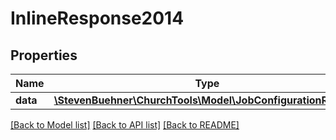 # InlineResponse2014

## Properties
Name | Type | Description | Notes
------------ | ------------- | ------------- | -------------
**data** | [**\StevenBuehner\ChurchTools\Model\JobConfigurationReturn1**](JobConfigurationReturn1.md) |  | [optional] 

[[Back to Model list]](../../README.md#documentation-for-models) [[Back to API list]](../../README.md#documentation-for-api-endpoints) [[Back to README]](../../README.md)

